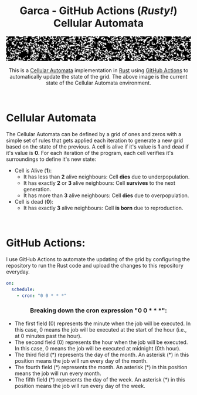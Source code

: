 <div align="center">

# **Garca** - GitHub Actions (*Rusty!*) Cellular Automata 

<a href="github.com/paulo-granthon/garca"><img alt="paulo-granthon/garca" title="Rust" src="grid.svg"></a>

This is a [Cellular Automata](https://en.wikipedia.org/wiki/Cellular_automaton) implementation in [Rust](https://www.rust-lang.org/) using [GitHub Actions](https://github.com/features/actions) to automatically update the state of the grid. The above image is the current state of the Cellular Automata environment.

</div>
</br>

# Cellular Automata
The Cellular Automata can be defined by a grid of ones and zeros with a simple set of rules that gets applied each iteration to generate a new grid based on the state of the previous. A cell is alive if it's value is **1** and dead if it's value is **0**. For each iteration of the program, each cell verifies it's surroundings to define it's new state:
- Cell is Alive (**1**):
  - It has less than **2** alive neighbours: Cell **dies** due to underpopulation.
  - It has exactly **2** or **3** alive neighbours: Cell **survives** to the next generation.
  - It has more than **3** alive neighbours: Cell **dies** due to overpopulation.
- Cell is dead (**0**):
  - It has exactly **3** alive neighbours: Cell **is born** due to reproduction.

</br>

# GitHub Actions:
I use GitHub Actions to automate the updating of the grid by configuring the repository to run the Rust code and upload the changes to this repository everyday.  

```yaml
on:
  schedule:
    - cron: "0 0 * * *"

```

<div align="center">

### Breaking down the cron expression "0 0 * * *":

</div>
</hr>

- The first field (0) represents the minute when the job will be executed. In this case, 0 means the job will be executed at the start of the hour (i.e., at 0 minutes past the hour).
- The second field (0) represents the hour when the job will be executed. In this case, 0 means the job will be executed at midnight (0th hour).
- The third field (\*) represents the day of the month. An asterisk (\*) in this position means the job will run every day of the month.
- The fourth field (\*) represents the month. An asterisk (\*) in this position means the job will run every month.
- The fifth field (\*) represents the day of the week. An asterisk (\*) in this position means the job will run every day of the week.


